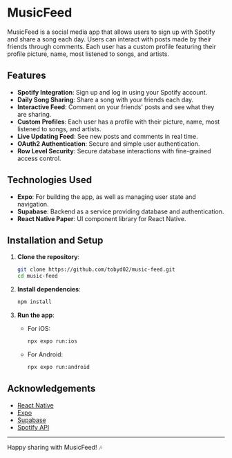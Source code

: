 # MusicFeed

MusicFeed is a social media app that allows users to sign up with Spotify and share a song each day. Users can interact with posts made by their friends through comments. Each user has a custom profile featuring their profile picture, name, most listened to songs, and artists.

## Features

- **Spotify Integration**: Sign up and log in using your Spotify account.
- **Daily Song Sharing**: Share a song with your friends each day.
- **Interactive Feed**: Comment on your friends' posts and see what they are sharing.
- **Custom Profiles**: Each user has a profile with their picture, name, most listened to songs, and artists.
- **Live Updating Feed**: See new posts and comments in real time.
- **OAuth2 Authentication**: Secure and simple user authentication.
- **Row Level Security**: Secure database interactions with fine-grained access control.

## Technologies Used

- **Expo**: For building the app, as well as managing user state and navigation.
- **Supabase**: Backend as a service providing database and authentication.
- **React Native Paper**: UI component library for React Native.

## Installation and Setup

1. **Clone the repository**:
   ```bash
   git clone https://github.com/tobyd02/music-feed.git
   cd music-feed
   ```

2. **Install dependencies**:
   ```bash
   npm install
   ```

6. **Run the app**:
   - For iOS:
     ```bash
     npx expo run:ios
     ```
   - For Android:
     ```bash
     npx expo run:android
     ```

## Acknowledgements

- [React Native](https://reactnative.dev/)
- [Expo](https://expo.dev/)
- [Supabase](https://supabase.io/)
- [Spotify API](https://developer.spotify.com/documentation/web-api/)

---

Happy sharing with MusicFeed! 🎶